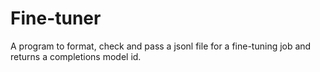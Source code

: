 # Fine-tuner
A program to format, check and pass a jsonl file for a fine-tuning job and returns a completions model id.
